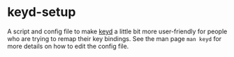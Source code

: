 # keyd-setup
A script and config file to make [keyd](https://github.com/rvaiya/keyd) a little bit more user-friendly for people who are trying to remap their key bindings.
See the man page ```man keyd``` for more details on how to edit the config file.
